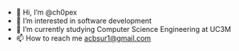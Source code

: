 - 👋 Hi, I’m @ch0pex
- 👀 I’m interested in software development
- 🌱 I’m currently studying Computer Science Engineering at UC3M
- 📫 How to reach me acbsur1@gmail.com

<!---
ch0pex/ch0pex is a ✨ special ✨ repository because its `README.md` (this file) appears on your GitHub profile.
You can click the Preview link to take a look at your changes.
--->
